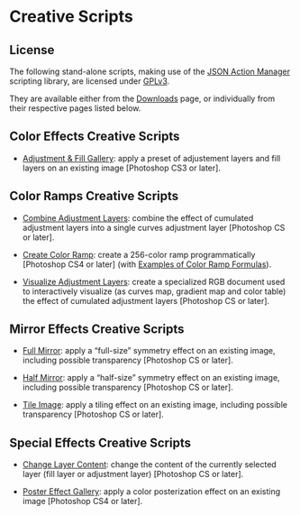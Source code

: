 # Creative Scripts

## License

The following stand-alone scripts, making use of the [JSON Action Manager](/JSON-Action-Manager) scripting library, are licensed under [GPLv3](https://www.gnu.org/licenses/gpl.html).

They are available either from the [Downloads](/Downloads) page, or individually from their respective pages listed below.

## Color Effects Creative Scripts

- [Adjustment & Fill Gallery](Adjustment-Fill-Gallery): apply a preset of adjustement layers and fill layers on an existing image [Photoshop CS3 or later].

## Color Ramps Creative Scripts

- [Combine Adjustment Layers](Combine-Adjustment-Layers): combine the effect of cumulated adjustment layers into a single curves adjustment layer [Photoshop CS or later].

- [Create Color Ramp](Create-Color-Ramp): create a 256-color ramp programmatically [Photoshop CS4 or later] (with [Examples of Color Ramp Formulas](Create-Color-Ramp/Examples-of-Color-Ramp-Formulas)).

- [Visualize Adjustment Layers](Visualize-Adjustment-Layers): create a specialized RGB document used to interactively visualize (as curves map, gradient map and color table) the effect of cumulated adjustment layers [Photoshop CS or later].

## Mirror Effects Creative Scripts

- [Full Mirror](Full-Mirror): apply a “full-size” symmetry effect on an existing image, including possible transparency [Photoshop CS or later].

- [Half Mirror](Half-Mirror): apply a “half-size” symmetry effect on an existing image, including possible transparency [Photoshop CS or later].

- [Tile Image](Tile-Image): apply a tiling effect on an existing image, including possible transparency [Photoshop CS or later].

## Special Effects Creative Scripts

- [Change Layer Content](Change-Layer-Content): change the content of the currently selected layer (fill layer or adjustment layer) [Photoshop CS or later].

- [Poster Effect Gallery](Poster-Effect-Gallery): apply a color posterization effect on an existing image [Photoshop CS4 or later].
